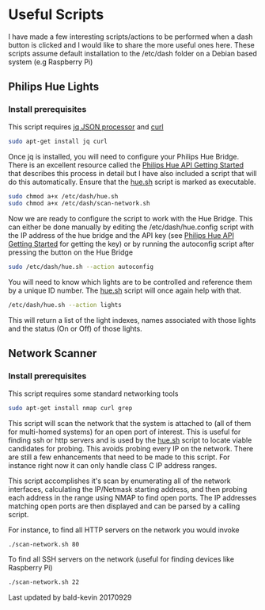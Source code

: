 # Useful Scripts
I have made a few interesting scripts/actions to be performed when a dash button is clicked and I would like to share the more useful ones here. These scripts assume default installation to the /etc/dash folder on a Debian based system (e.g Raspberry Pi)

## Philips Hue Lights
### Install prerequisites
This script requires [jq JSON processor](https://stedolan.github.io/jq/) and [curl](https://curl.haxx.se/docs/manpage.html)

```bash
sudo apt-get install jq curl
```

Once jq is installed, you will need to configure your Philips Hue Bridge. There is an excellent resource called the [Philips Hue API Getting Started](http://www.developers.meethue.com/documentation/getting-started) that describes this process in detail but I have also included a script that will do this automatically. Ensure that the [hue.sh](https://github.com/TampaHackerspace/amazon-dash/blob/master/etc/dash/hue.sh) script is marked as executable.

```bash
sudo chmod a+x /etc/dash/hue.sh
sudo chmod a+x /etc/dash/scan-network.sh
```

Now we are ready to configure the script to work with the Hue Bridge. This can either be done manually by editing the /etc/dash/hue.config script with the IP address of the hue bridge and the API key (see [Philips Hue API Getting Started](http://www.developers.meethue.com/documentation/getting-started) for getting the key) or by running the autoconfig script after pressing the button on the Hue Bridge

```bash
sudo /etc/dash/hue.sh --action autoconfig
```

You will need to know which lights are to be controlled and reference them by a unique ID number. The [hue.sh](https://github.com/TampaHackerspace/amazon-dash/blob/master/etc/dash/hue.sh) script will once again help with that.

```bash
/etc/dash/hue.sh --action lights
```

This will return a list of the light indexes, names associated with those lights and the status (On or Off) of those lights.

## Network Scanner
### Install prerequisites
This script requires some standard networking tools

```bash
sudo apt-get install nmap curl grep
```
This script will scan the network that the system is attached to (all of them for multi-homed systems) for an open port of interest. This is useful for finding ssh or http servers and is used by the [hue.sh](https://github.com/TampaHackerspace/amazon-dash/blob/master/etc/dash/hue.sh) script to locate viable candidates for probing. This avoids probing every IP on the network. There are still a few enhancements that need to be made to this script. For instance right now it can only handle class C IP address ranges.

This script accomplishes it's scan by enumerating all of the network interfaces, calculating the IP/Netmask starting address, and then probing each address in the range using NMAP to find open ports. The IP addresses matching open ports are then displayed and can be parsed by a calling script.

For instance, to find all HTTP servers on the network you would invoke
```bash
./scan-network.sh 80
```
To find all SSH servers on the network (useful for finding devices like Raspberry Pi)
```bash
./scan-network.sh 22
```

Last updated by bald-kevin 20170929
